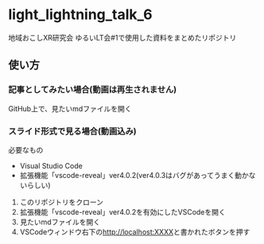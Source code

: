 # light_lightning_talk_6
地域おこしXR研究会 ゆるいLT会#1で使用した資料をまとめたリポジトリ

## 使い方

### 記事としてみたい場合(動画は再生されません)

GitHub上で、見たいmdファイルを開く

### スライド形式で見る場合(動画込み)

必要なもの

* Visual Studio Code
* 拡張機能「vscode-reveal」ver4.0.2(ver4.0.3はバグがあってうまく動かないらしい)

1. このリポジトリをクローン
2. 拡張機能「vscode-reveal」ver4.0.2を有効にしたVSCodeを開く
3. 見たいmdファイルを開く
4. VSCodeウィンドウ右下の<http://localhost:XXXX>と書かれたボタンを押す
